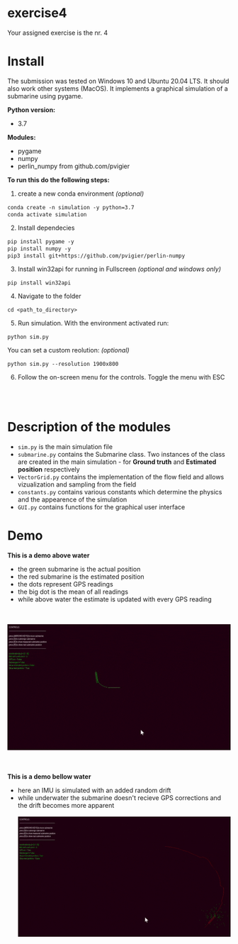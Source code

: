 # exercise4

Your assigned exercise is the nr. 4


# Install
The submission was tested on Windows 10 and Ubuntu 20.04 LTS. It should also work other systems (MacOS). It implements a graphical simulation of a submarine using pygame.</br>

**Python version:**
- 3.7

**Modules:**
- pygame
- numpy
- perlin_numpy from github.com/pvigier


**To run this do the following steps:**
1. create a new conda environment *(optional)*
```
conda create -n simulation -y python=3.7
conda activate simulation
```
2. Install dependecies
```
pip install pygame -y
pip install numpy -y
pip3 install git+https://github.com/pvigier/perlin-numpy
```
3. Install win32api for running in Fullscreen *(optional and windows only)*
```
pip install win32api
```
4. Navigate to the folder 
```
cd <path_to_directory>
```

5. Run simulation. With the environment activated run:
```
python sim.py
```
You can set a custom reolution: *(optional)* 
```
python sim.py --resolution 1900x800
```
6. Follow the on-screen menu for the controls. Toggle the menu with ESC
</br>
</br>

# Description of the modules

- `sim.py` is the main simulation file 
- `submarine.py` contains the Submarine class. Two instances of the class are created in the main simulation - for **Ground truth** and **Estimated position** respectively
- `VectorGrid.py` contains the implementation of the flow field and allows vizualization and sampling from the field
- `constants.py` contains various constants which determine the physics and the appearence of the simulation
- `GUI.py` contains functions for the graphical user interface 


# Demo
**This is a demo above water**
- the green submarine is the actual position
- the red submarine is the estimated position
- the dots represent GPS readings
- the big dot is the mean of all readings
- while above water the estimate is updated with every GPS reading</br></br></br>

![alt text](./demo/demo_above_water.gif "demo above water")

</br></br>
**This is a demo bellow water**
- here an IMU is simulated with an added random drift
- while underwater the submarine doesn't recieve GPS corrections and the drift becomes more apparent</br></br>
![alt text](./demo/demo_bellow_water.gif "demo bellow water")
